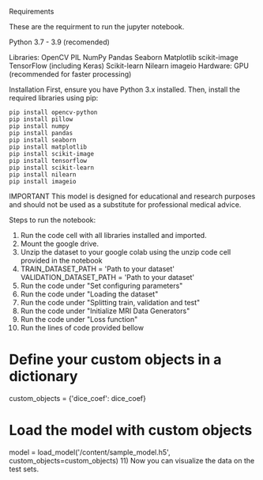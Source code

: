 Requirements

These are the requirment to run the jupyter notebook. 

Python 3.7 - 3.9 (recomended)

Libraries:
OpenCV
PIL
NumPy
Pandas
Seaborn
Matplotlib
scikit-image
TensorFlow (including Keras)
Scikit-learn
Nilearn
imageio
Hardware: GPU (recommended for faster processing)

Installation
First, ensure you have Python 3.x installed. Then, install the required libraries using pip:
```
pip install opencv-python
pip install pillow
pip install numpy
pip install pandas
pip install seaborn
pip install matplotlib
pip install scikit-image
pip install tensorflow
pip install scikit-learn
pip install nilearn
pip install imageio
```

IMPORTANT
This model is designed for educational and research purposes and should not be used as a substitute for professional medical advice.

Steps to run the notebook:

1) Run the code cell with all libraries installed and imported.
2) Mount the google drive.
3) Unzip the dataset to your google colab using the unzip code cell provided in the notebook 
4) TRAIN_DATASET_PATH = 'Path to your dataset'
   VALIDATION_DATASET_PATH = 'Path to your dataset'
5) Run the code under "Set configuring parameters"
6) Run the code under "Loading the dataset"
7) Run the code under "Splitting train, validation and test"
8) Run the code under "Initialize MRI Data Generators"
9) Run the code under "Loss function"
10) Run the lines of code provided bellow
# Define your custom objects in a dictionary
custom_objects = {'dice_coef': dice_coef}

# Load the model with custom objects
model = load_model('/content/sample_model.h5', custom_objects=custom_objects)
11) Now you can visualize the data on the test sets.